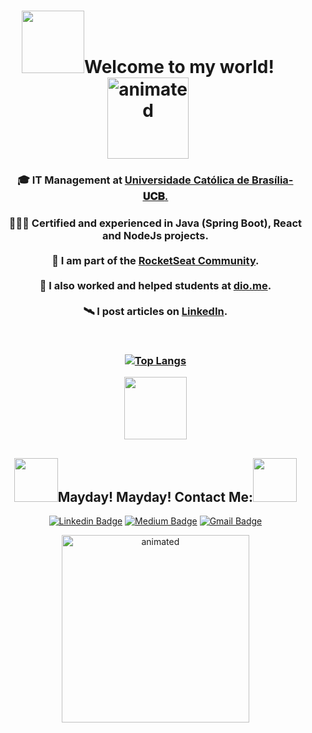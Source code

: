 
 <p>
<h1 align="center"><b><img src="https://media.giphy.com/media/KzV5NWeRokeOgfZtnQ/giphy.gifhttps://media.giphy.com/media/oX8Wh3bwHJ0TFTlT6J/giphy.gif" width="100">Welcome to my world!</b><img align= "center" src="https://media.giphy.com/media/ZmcpQkCL0SBESH0V03/giphy.gif" width="130" alt="animated"/></h1> 
 </p>

<ul>
  <p><h3 align="center"><b>🎓 IT Management at <a href="https://ucb.catolica.edu.br/">Universidade Católica de Brasília-𝐔𝐂𝐁</b>.</a>
</p>
  
 <p><h3 align="center">
     👨🏼‍💻 Certified and experienced in Java (Spring Boot), React and NodeJs projects.</br>
</br>🚀 I am part of the <a href="https://app.rocketseat.com.br/me/guedes">RocketSeat Community</a>.</br>
</br>🤖 I also worked and helped students at <a href="https://dio.me/">dio.me</a>.</br>
</br>🛰 I post articles on <a href="https://www.linkedin.com/newsletters/artigos-para-o-intervalo-6864175629416329216/">LinkedIn</a>.</br>
</p>
</br>


[![Top Langs](https://github-readme-stats.vercel.app/api/top-langs/?username=Guedesou&langs_count=10&layout=compact&bg_color=30,e96443,904e95&title_color=fff&text_color=fff)](https://github.com/anuraghazra/github-readme-stats)


<p align="center">
  <img align="center" src="https://media.giphy.com/media/EAZNrYsT7fzttW2lgf/giphy.gif" width="100"></> 
</p>

<h2 align="center"><img src="https://media.giphy.com/media/f8Old4J27xQmotsBqg/giphy.gif" width="70">Mayday! Mayday! Contact Me:<img src="https://media.giphy.com/media/f8Old4J27xQmotsBqg/giphy.gif" width="70"></h3>

<p align="center">
<a href="https://www.linkedin.com/in/guedesou/" target="blank"><img alt="Linkedin Badge" src="https://img.shields.io/badge/-Thiago%20Guedes-blue?style=flat-square&logo=Linkedin&logoColor=white&link=https://www.linkedin.com/in/guedesou/"/></a>
 <a href="https://guedesou.medium.com" target="blank"><img alt="Medium Badge" src="https://img.shields.io/badge/-Thiago%20Guedes-black?style=flat-square&logo=Medium&logoColor=white&link=https://guedesou.medium.com/"/></a>
<a href="mailto:sradtsor@gmail.com" target="blank"><img alt="Gmail Badge" src="https://img.shields.io/badge/-sradtsor@gmail.com-white?style=flat-square&logo=Gmail&logoColor=orange&link=mailto:sradtsor@gmail.com"/></a></p>

  
 <p align="center">
<img src="https://media.giphy.com/media/l0ExuBDAjbAI2WT3q/giphy.gif" width="300" alt="animated"/>
 </p>
